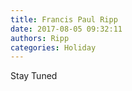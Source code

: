 ```yaml
---
title: Francis Paul Ripp
date: 2017-08-05 09:32:11
authors: Ripp
categories: Holiday
---
```


 Stay Tuned